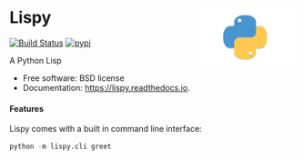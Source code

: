 <h1>Lispy<img src='https://github.com/yngtodd/lispy/blob/main/img/snek.png' align='right' width='180' height='104'></h1>




[![Build Status](https://travis-ci.com/yngtodd/lispy.svg?branch=master)](https://travis-ci.com/yngtodd/lispy)
[![pypi](https://img.shields.io/pypi/v/lispy.svg)](https://pypi.python.org/pypi/lispy)


A Python Lisp


* Free software: BSD license
* Documentation: https://lispy.readthedocs.io.


#### Features

Lispy comes with a built in command line interface:

```python
python -m lispy.cli greet
```
